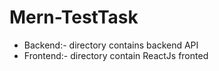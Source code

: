 # Mern-TestTask

- Backend:- directory contains backend API
- Frontend:- directory contain ReactJs fronted 
